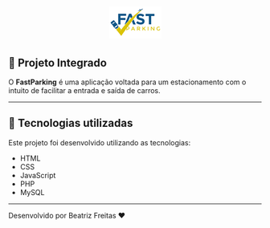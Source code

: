 <h1 align="center">
    <img src="./FRONT/imagens/logo.png">
</h1>



<!-- Introduzir o que é o projeto -->

## 👀 Projeto Integrado
O **FastParking** é uma aplicação voltada para um estacionamento com o intuito de facilitar a entrada e saída de carros. 

---

## 🥰 Tecnologias utilizadas
Este projeto foi desenvolvido utilizando as tecnologias:
- HTML
- CSS
- JavaScript
- PHP
- MySQL

---

Desenvolvido por Beatriz Freitas ❤